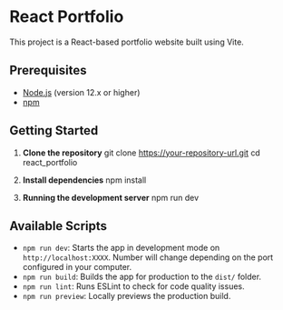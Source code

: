 # React Portfolio

This project is a React-based portfolio website built using Vite.

## Prerequisites

- [Node.js](https://nodejs.org/) (version 12.x or higher)
- [npm](https://npmjs.com/)

## Getting Started

1. **Clone the repository**
git clone https://your-repository-url.git
cd react_portfolio

2. **Install dependencies**
npm install

3. **Running the development server**
npm run dev

## Available Scripts

- `npm run dev`: Starts the app in development mode on `http://localhost:XXXX`. Number will change depending on the port configured in your computer.
- `npm run build`: Builds the app for production to the `dist/` folder.
- `npm run lint`: Runs ESLint to check for code quality issues.
- `npm run preview`: Locally previews the production build.
